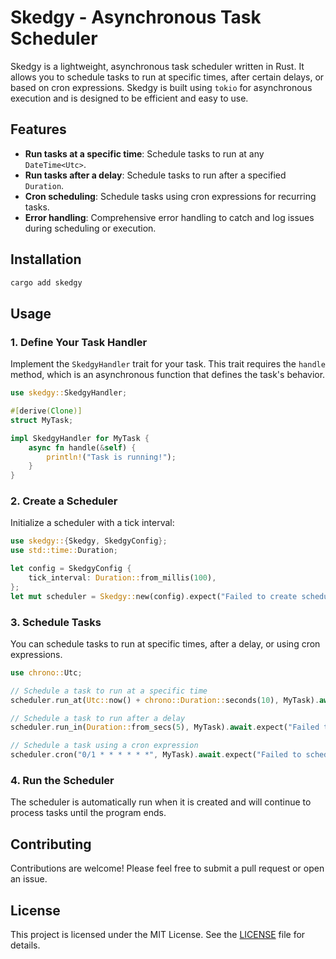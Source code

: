 # Skedgy - Asynchronous Task Scheduler

Skedgy is a lightweight, asynchronous task scheduler written in Rust. It allows you to schedule tasks to run at specific times, after certain delays, or based on cron expressions. Skedgy is built using `tokio` for asynchronous execution and is designed to be efficient and easy to use.

## Features

- **Run tasks at a specific time**: Schedule tasks to run at any `DateTime<Utc>`.
- **Run tasks after a delay**: Schedule tasks to run after a specified `Duration`.
- **Cron scheduling**: Schedule tasks using cron expressions for recurring tasks.
- **Error handling**: Comprehensive error handling to catch and log issues during scheduling or execution.

## Installation

```bash
cargo add skedgy
```

## Usage

### 1. Define Your Task Handler

Implement the `SkedgyHandler` trait for your task. This trait requires the `handle` method, which is an asynchronous function that defines the task's behavior.

```rust
use skedgy::SkedgyHandler;

#[derive(Clone)]
struct MyTask;

impl SkedgyHandler for MyTask {
    async fn handle(&self) {
        println!("Task is running!");
    }
}
```

### 2. Create a Scheduler

Initialize a scheduler with a tick interval:

```rust
use skedgy::{Skedgy, SkedgyConfig};
use std::time::Duration;

let config = SkedgyConfig {
    tick_interval: Duration::from_millis(100),
};
let mut scheduler = Skedgy::new(config).expect("Failed to create scheduler");
```

### 3. Schedule Tasks

You can schedule tasks to run at specific times, after a delay, or using cron expressions.

```rust
use chrono::Utc;

// Schedule a task to run at a specific time
scheduler.run_at(Utc::now() + chrono::Duration::seconds(10), MyTask).await.expect("Failed to schedule task");

// Schedule a task to run after a delay
scheduler.run_in(Duration::from_secs(5), MyTask).await.expect("Failed to schedule task");

// Schedule a task using a cron expression
scheduler.cron("0/1 * * * * * *", MyTask).await.expect("Failed to schedule cron task");
```

### 4. Run the Scheduler

The scheduler is automatically run when it is created and will continue to process tasks until the program ends.

## Contributing

Contributions are welcome! Please feel free to submit a pull request or open an issue.

## License

This project is licensed under the MIT License. See the [LICENSE](LICENSE) file for details.
